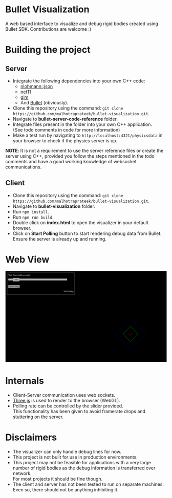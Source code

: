 # Bullet Visualization
A web based interface to visualize and debug rigid bodies created using Bullet SDK.
Contributions are welcome :)

# Building the project
## Server
- Integrate the following dependencies into your own C++ code:
  - [nlohmann::json](https://github.com/nlohmann/json)
  - [net11](https://github.com/whizzter/net11)
  - [glm](https://github.com/g-truc/glm)
  - And [Bullet](https://github.com/bulletphysics/bullet3) (obviously).
- Clone this repository using the command: `git clone https://github.com/malhotraprateek/bullet-visualization.git`.
- Navigate to **bullet-server-code-reference** folder.
- Integrate files present in the folder into your own C++ application.  
  (See todo comments in code for more information)
- Make a test run by navigating to `http://localhost:4321/physicsdata` in your browser to check if the physics server is up.

**NOTE**: It is not a requirement to use the server reference files or create the server using C++, provided you follow the steps mentioned in the todo comments and have a good working knowledge of websocket communications.

## Client
- Clone this repository using the command: `git clone https://github.com/malhotraprateek/bullet-visualization.git`.
- Navigate to **bullet-visualization** folder.
- Run `npm install`.
- Run `npm run build`.
- Double click on **index.html** to open the visualizer in your default browser.
- Click on **Start Polling** button to start rendering debug data from Bullet.  
  Ensure the server is already up and running.

# Web View

![Image](bullet-visualization/bullet-visualization.png)

# Internals

- Client-Server communication uses web sockets.
- [Three.js](https://github.com/mrdoob/three.js) is used to render to the browser (WebGL).
- Polling rate can be controlled by the slider provided.  
  This functionality has been given to avoid framerate drops and stuttering on the server.

# Disclaimers
- The visualizer can only handle debug lines for now.
- This project is not built for use in production environments.
- This project may not be feasible for applications with a very large number of rigid bodies as the debug information is transferred over network.  
  For most projects it should be fine though.
- The client and server has not been tested to run on separate machines.  
  Even so, there should not be anything inhibiting it.
